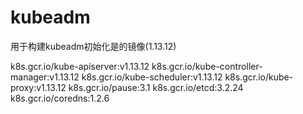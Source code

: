 # kubeadm
用于构建kubeadm初始化是的镜像(1.13.12)

k8s.gcr.io/kube-apiserver:v1.13.12
k8s.gcr.io/kube-controller-manager:v1.13.12
k8s.gcr.io/kube-scheduler:v1.13.12
k8s.gcr.io/kube-proxy:v1.13.12
k8s.gcr.io/pause:3.1
k8s.gcr.io/etcd:3.2.24
k8s.gcr.io/coredns:1.2.6
